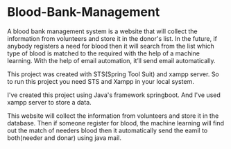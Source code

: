# Blood-Bank-Management
A blood bank management system is a website that will collect the information from volunteers and store it in the donor's list. In the future, if anybody registers a need for blood then it will search from the list which type of blood is matched to the required with the help of a machine learning. With the help of email automation, it’ll send email automatically.

This project was created with STS(Spring Tool Suit) and xampp server.  So to run this project you need STS and Xampp in your local system.

I've created this project using Java's framework springboot. And I've used xampp server to store a data.

This website will collect the information from volunteers and store it in the database.  Then if someone register for blood, the machine learning will find out the match of needers blood then it automatically send the eamil to both(needer and donar) using java mail.
